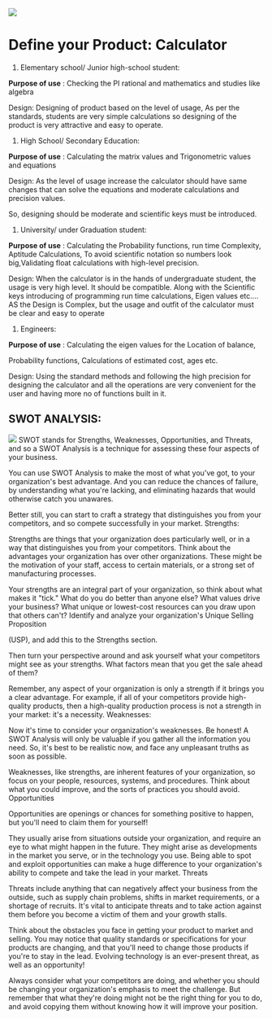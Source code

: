 ![](RackMultipart20210206-4-8ltef0_html_c10dcb45dcaef407.jpg)

# **Define your Product: Calculator**

1. Elementary school/ Junior high-school student:

**Purpose of use** : Checking the PI rational and mathematics and studies like algebra

Design: Designing of product based on the level of usage, As per the standards, students are very simple calculations so designing of the product is very attractive and easy to operate.

1. High School/ Secondary Education:

**Purpose of use** : Calculating the matrix values and Trigonometric values and equations

Design: As the level of usage increase the calculator should have same changes that can solve the equations and moderate calculations and precision values.

So, designing should be moderate and scientific keys must be introduced.

1. University/ under Graduation student:

**Purpose of use** : Calculating the Probability functions, run time Complexity, Aptitude Calculations, To avoid scientific notation so numbers look big,Validating float calculations with high-level precision.

Design: When the calculator is in the hands of undergraduate student, the usage is very high level. It should be compatible. Along with the Scientific keys introducing of programming run time calculations, Eigen values etc.… AS the Design is Complex, but the usage and outfit of the calculator must be clear and easy to operate

1. Engineers:

**Purpose of use** : Calculating the eigen values for the Location of balance,

Probability functions, Calculations of estimated cost, ages etc.

Design: Using the standard methods and following the high precision for designing the calculator and all the operations are very convenient for the user and having more no of functions built in it.

## SWOT ANALYSIS:

![](RackMultipart20210206-4-8ltef0_html_b1f9957005242ef8.jpg)
SWOT stands for Strengths, Weaknesses, Opportunities, and Threats, and so a SWOT Analysis is a technique for assessing these four aspects of your business.

You can use SWOT Analysis to make the most of what you've got, to your organization's best advantage. And you can reduce the chances of failure, by understanding what you're lacking, and eliminating hazards that would otherwise catch you unawares.

Better still, you can start to craft a strategy that distinguishes you from your competitors, and so compete successfully in your market.
  Strengths:

Strengths are things that your organization does particularly well, or in a way that distinguishes you from your competitors. Think about the advantages your organization has over other organizations. These might be the motivation of your staff, access to certain materials, or a strong set of manufacturing processes.

Your strengths are an integral part of your organization, so think about what makes it "tick." What do you do better than anyone else? What values drive your business? What unique or lowest-cost resources can you draw upon that others can't? Identify and analyze your organization's Unique Selling Proposition

(USP), and add this to the Strengths section.

Then turn your perspective around and ask yourself what your competitors might see as your strengths. What factors mean that you get the sale ahead of them?

Remember, any aspect of your organization is only a strength if it brings you a clear advantage. For example, if all of your competitors provide high-quality products, then a high-quality production process is not a strength in your market: it's a necessity.
Weaknesses:

Now it's time to consider your organization's weaknesses. Be honest! A SWOT Analysis will only be valuable if you gather all the information you need. So, it's best to be realistic now, and face any unpleasant truths as soon as possible.

Weaknesses, like strengths, are inherent features of your organization, so focus on your people, resources, systems, and procedures. Think about what you could improve, and the sorts of practices you should avoid.
Opportunities

Opportunities are openings or chances for something positive to happen, but you'll need to claim them for yourself!

They usually arise from situations outside your organization, and require an eye to what might happen in the future. They might arise as developments in the market you serve, or in the technology you use. Being able to spot and exploit opportunities can make a huge difference to your organization's ability to compete and take the lead in your market.
Threats

Threats include anything that can negatively affect your business from the outside, such as supply chain problems, shifts in market requirements, or a shortage of recruits. It's vital to anticipate threats and to take action against them before you become a victim of them and your growth stalls.

Think about the obstacles you face in getting your product to market and selling. You may notice that quality standards or specifications for your products are changing, and that you'll need to change those products if you're to stay in the lead. Evolving technology is an ever-present threat, as well as an opportunity!

Always consider what your competitors are doing, and whether you should be changing your organization's emphasis to meet the challenge. But remember that what they're doing might not be the right thing for you to do, and avoid copying them without knowing how it will improve your position.
